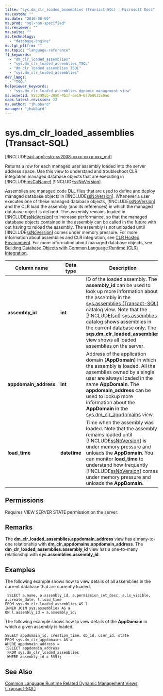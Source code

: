 ```yaml
---
title: "sys.dm_clr_loaded_assemblies (Transact-SQL) | Microsoft Docs"
ms.custom: ""
ms.date: "2016-08-09"
ms.prod: "sql-non-specified"
ms.reviewer: ""
ms.suite: ""
ms.technology: 
  - "database-engine"
ms.tgt_pltfrm: ""
ms.topic: "language-reference"
f1_keywords: 
  - "dm_clr_loaded_assemblies"
  - "sys.dm_clr_loaded_assemblies_TSQL"
  - "dm_clr_loaded_assemblies_TSQL"
  - "sys.dm_clr_loaded_assemblies"
dev_langs: 
  - "TSQL"
helpviewer_keywords: 
  - "sys.dm_clr_loaded_assemblies dynamic management view"
ms.assetid: 8523d8db-d8a0-4b1f-ae19-6705d633e0a6
caps.latest.revision: 22
ms.author: "jhubbard"
manager: "jhubbard"
---
```

# sys.dm_clr_loaded_assemblies (Transact-SQL)
[!INCLUDE[tsql-appliesto-ss2008-xxxx-xxxx-xxx_md](../../../database-engine/configure/windows/includes/tsql-appliesto-ss2008-xxxx-xxxx-xxx-md.md)]

  Returns a row for each managed user assembly loaded into the server address space. Use this view to understand and troubleshoot CLR integration managed database objects that are executing in [!INCLUDE[msCoName](../../../advanced-analytics/r-services/tutorials/includes/msconame-md.md)] [!INCLUDE[ssNoVersion](../../../advanced-analytics/r-services/includes/ssnoversion-md.md)].  
  
 Assemblies are managed code DLL files that are used to define and deploy managed database objects in [!INCLUDE[ssNoVersion](../../../advanced-analytics/r-services/includes/ssnoversion-md.md)]. Whenever a user executes one of these managed database objects, [!INCLUDE[ssNoVersion](../../../advanced-analytics/r-services/includes/ssnoversion-md.md)] and the CLR load the assembly (and its references) in which the managed database object is defined. The assembly remains loaded in [!INCLUDE[ssNoVersion](../../../advanced-analytics/r-services/includes/ssnoversion-md.md)] to increase performance, so that the managed database objects contained in the assembly can be called in the future with out having to reload the assembly. The assembly is not unloaded until [!INCLUDE[ssNoVersion](../../../advanced-analytics/r-services/includes/ssnoversion-md.md)] comes under memory pressure. For more information about assemblies and CLR integration, see [CLR Hosted Environment](../../../relational-databases/clr-integration/clr-integration-architecture-clr-hosted-environment.md). For more information about managed database objects, see [Building Database Objects with Common Language Runtime &#40;CLR&#41; Integration](../../../relational-databases/clr-integration/database-objects/building-database-objects-with-common-language-runtime-clr-integration.md).  

  
|Column name|Data type|Description|  
|-----------------|---------------|-----------------|  
|**assembly_id**|**int**|ID of the loaded assembly. The **assembly_id** can be used to look up more information about the assembly in the [sys.assemblies &#40;Transact-SQL&#41;](../../../relational-databases/reference/system-catalog-views/sys.assemblies-transact-sql.md) catalog view. Note that the [!INCLUDE[tsql](../../../advanced-analytics/r-services/includes/tsql-md.md)] [sys.assemblies](../../../relational-databases/reference/system-catalog-views/sys.assemblies-transact-sql.md) catalog shows assemblies in the current database only. The **sqs.dm_clr_loaded_assemblies** view shows all loaded assemblies on the server.|  
|**appdomain_address**|**int**|Address of the application domain (**AppDomain**) in which the assembly is loaded. All the assemblies owned by a single user are always loaded in the same **AppDomain**. The **appdomain_address** can be used to lookup more information about the **AppDomain** in the [sys.dm_clr_appdomains](../../../relational-databases/reference/system-dynamic-management-views/sys.dm-clr-appdomains-transact-sql.md) view.|  
|**load_time**|**datetime**|Time when the assembly was loaded. Note that the assembly remains loaded until [!INCLUDE[ssNoVersion](../../../advanced-analytics/r-services/includes/ssnoversion-md.md)] is under memory pressure and unloads the **AppDomain**. You can monitor **load_time** to understand how frequently [!INCLUDE[ssNoVersion](../../../advanced-analytics/r-services/includes/ssnoversion-md.md)] comes under memory pressure and unloads the **AppDomain**.|  
  
## Permissions  
 Requires VIEW SERVER STATE permission on the server.  
  
## Remarks  
 The **dm_clr_loaded_assemblies.appdomain_address** view has a many-to-one relationship with  **dm_clr_appdomains.appdomain_address**. The **dm_clr_loaded_assemblies.assembly_id** view has a one-to-many relationship with **sys.assemblies.assembly_id**.  
  
## Examples  
 The following example shows how to view details of all assemblies in the current database that are currently loaded.  
  
```  
 SELECT a.name, a.assembly_id, a.permission_set_desc, a.is_visible, a.create_date, l.load_time   
FROM sys.dm_clr_loaded_assemblies AS l   
INNER JOIN sys.assemblies AS a  
ON l.assembly_id = a.assembly_id;  
```  
  
 The following example shows how to view details of the **AppDomain** in which a given assembly is loaded.  
  
```  
SELECT appdomain_id, creation_time, db_id, user_id, state  
FROM sys.dm_clr_appdomains AS a  
WHERE appdomain_address =   
(SELECT appdomain_address   
 FROM sys.dm_clr_loaded_assemblies  
 WHERE assembly_id = 555);  
```  
  
## See Also  
 [Common Language Runtime Related Dynamic Management Views &#40;Transact-SQL&#41;](../../../relational-databases/reference/system-dynamic-management-views/common-language-runtime-related-dynamic-management-views-transact-sql.md)  
  
  